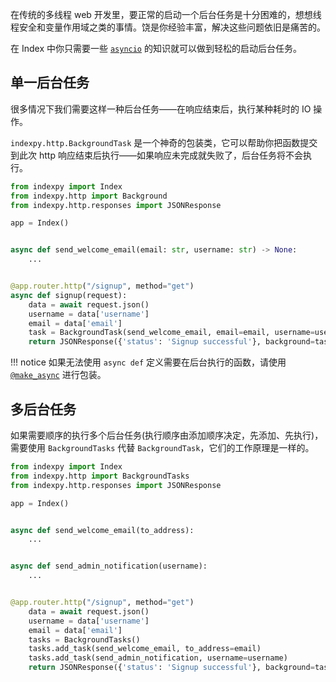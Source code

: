 在传统的多线程 web 开发里，要正常的启动一个后台任务是十分困难的，想想线程安全和变量作用域之类的事情。饶是你经验丰富，解决这些问题依旧是痛苦的。

在 Index 中你只需要一些 [`asyncio`](https://docs.python.org/3/library/asyncio.html) 的知识就可以做到轻松的启动后台任务。

## 单一后台任务

很多情况下我们需要这样一种后台任务——在响应结束后，执行某种耗时的 IO 操作。

`indexpy.http.BackgroundTask` 是一个神奇的包装类，它可以帮助你把函数提交到此次 http 响应结束后执行——如果响应未完成就失败了，后台任务将不会执行。

```python
from indexpy import Index
from indexpy.http import Background
from indexpy.http.responses import JSONResponse

app = Index()


async def send_welcome_email(email: str, username: str) -> None:
    ...


@app.router.http("/signup", method="get")
async def signup(request):
    data = await request.json()
    username = data['username']
    email = data['email']
    task = BackgroundTask(send_welcome_email, email=email, username=username)
    return JSONResponse({'status': 'Signup successful'}, background=task)
```

!!! notice
    如果无法使用 `async def` 定义需要在后台执行的函数，请使用 [`@make_async`](../knowledge/concurrency/#make_async) 进行包装。

## 多后台任务

如果需要顺序的执行多个后台任务(执行顺序由添加顺序决定，先添加、先执行)，需要使用 `BackgroundTasks` 代替 `BackgroundTask`，它们的工作原理是一样的。

```python
from indexpy import Index
from indexpy.http import BackgroundTasks
from indexpy.http.responses import JSONResponse

app = Index()


async def send_welcome_email(to_address):
    ...


async def send_admin_notification(username):
    ...


@app.router.http("/signup", method="get")
    data = await request.json()
    username = data['username']
    email = data['email']
    tasks = BackgroundTasks()
    tasks.add_task(send_welcome_email, to_address=email)
    tasks.add_task(send_admin_notification, username=username)
    return JSONResponse({'status': 'Signup successful'}, background=tasks)
```
